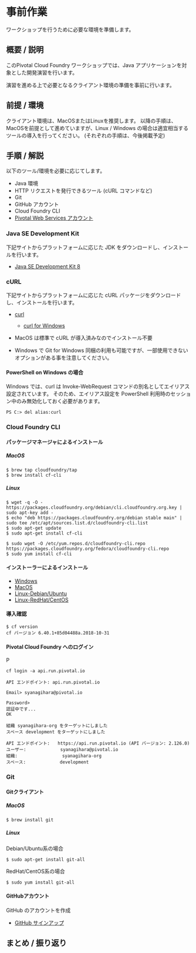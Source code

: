 # 事前作業
ワークショップを行うために必要な環境を準備します。

## 概要 / 説明
このPivotal Cloud Foundry ワークショップでは、Java アプリケーションを対象とした開発演習を行います。

演習を進める上で必要となるクライアント環境の準備を事前に行います。

## 前提 / 環境
クライアント環境は、MacOSまたはLinuxを推奨します。
以降の手順は、MacOSを前提として進めていますが、Linux / Windows の場合は適宜相当するツールの導入を行ってください。
(それぞれの手順は、今後掲載予定)


## 手順 / 解説
以下のツール/環境を必要に応じてします。
- Java 環境
- HTTP リクエストを発行できるツール (cURL コマンドなど)
- Git
- GitHub アカウント
- Cloud Foundry CLI
- [Pivotal Web Services アカウント](https://github.com/shinyay/pcf-workshop-prerequisite-pws/blob/master/README.md)

### Java SE Development Kit
下記サイトからプラットフォームに応じた JDK をダウンロードし、インストールを行います。
- [Java SE Development Kit 8](https://www.oracle.com/technetwork/java/javase/downloads/jdk8-downloads-2133151.html)

### cURL
下記サイトからプラットフォームに応じた cURL パッケージをダウンロードし、インストールを行います。
- [curl](https://curl.haxx.se/download.html)
  - [curl for Windows](https://curl.haxx.se/windows/)

- MacOS は標準で cURL が導入済みなのでインストール不要
- Windows で Git for Windows 同梱の利用も可能ですが、一部使用できないオプションがある事を注意してください。

#### PowerShell on Windows の場合
Windows では、curl は Invoke-WebRequest コマンドの別名としてエイリアス設定されています。
そのため、エイリアス設定を PowerShell 利用時のセッション中のみ無効化しておく必要があります。

```
PS C:> del alias:curl
```

### Cloud Foundry CLI
#### パッケージマネージャによるインストール
##### MacOS
```
$ brew tap cloudfoundry/tap
$ brew install cf-cli
```

##### Linux
```
$ wget -q -O - https://packages.cloudfoundry.org/debian/cli.cloudfoundry.org.key | sudo apt-key add -
$ echo "deb https://packages.cloudfoundry.org/debian stable main" | sudo tee /etc/apt/sources.list.d/cloudfoundry-cli.list
$ sudo apt-get update
$ sudo apt-get install cf-cli
```

```
$ sudo wget -O /etc/yum.repos.d/cloudfoundry-cli.repo https://packages.cloudfoundry.org/fedora/cloudfoundry-cli.repo
$ sudo yum install cf-cli
```
#### インストーラーによるインストール
- [Windows](https://cli.run.pivotal.io/stable?release=windows64&source=github)
- [MacOS](https://cli.run.pivotal.io/stable?release=windows64&source=github)
- [Linux-Debian/Ubuntu](https://cli.run.pivotal.io/stable?release=debian64&source=github)
- [Linux-RedHat/CentOS](https://cli.run.pivotal.io/stable?release=redhat64&source=github)

#### 導入確認
```
$ cf version
cf バージョン 6.40.1+85d04488a.2018-10-31
```

#### Pivotal Cloud Foundry へのログイン
P

`cf login -a api.run.pivotal.io`

```
API エンドポイント: api.run.pivotal.io

Email> syanagihara@pivotal.io

Password>
認証中です...
OK

組織 syanagihara-org をターゲットにしました
スペース development をターゲットにしました

API エンドポイント:   https://api.run.pivotal.io (API バージョン: 2.126.0)
ユーザー:             syanagihara@pivotal.io
組織:                 syanagihara-org
スペース:             development
```

### Git
#### Gitクライアント
##### MacOS
```
$ brew install git
```

##### Linux
Debian/Ubuntu系の場合
```
$ sudo apt-get install git-all
```

RedHat/CentOS系の場合
```
$ sudo yum install git-all
```
#### GitHubアカウント
GitHub のアカウントを作成
- [GitHub サインアップ](https://github.com/join?source=experiment-header-dropdowns-home)

## まとめ / 振り返り
